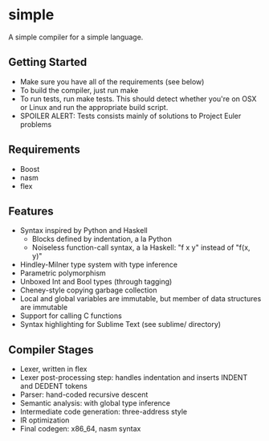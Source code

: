 # simple

A simple compiler for a simple language.

## Getting Started
* Make sure you have all of the requirements (see below)
* To build the compiler, just run make
* To run tests, run make tests. This should detect whether you're on OSX or Linux and run the appropriate build script.
* SPOILER ALERT: Tests consists mainly of solutions to Project Euler problems

## Requirements
* Boost
* nasm
* flex

## Features
* Syntax inspired by Python and Haskell
  * Blocks defined by indentation, a la Python
  * Noiseless function-call syntax, a la Haskell: "f x y" instead of "f(x, y)"
* Hindley-Milner type system with type inference
* Parametric polymorphism
* Unboxed Int and Bool types (through tagging)
* Cheney-style copying garbage collection
* Local and global variables are immutable, but member of data structures are immutable
* Support for calling C functions
* Syntax highlighting for Sublime Text (see sublime/ directory)

## Compiler Stages
* Lexer, written in flex
* Lexer post-processing step: handles indentation and inserts INDENT and DEDENT tokens
* Parser: hand-coded recursive descent
* Semantic analysis: with global type inference
* Intermediate code generation: three-address style
* IR optimization
* Final codegen: x86_64, nasm syntax
